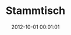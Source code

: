 ---
date: 2012-10-01 00:01:01
placeholder: false
title: Stammtisch
time: Thursday 25. Oct 2012, 19:00
calendar_month: Oct
calendar_date: 25
description: 
venue: |
  Hacker-Pschorr Bräuhaus  
  Theresienhöhe 7  
  80339 Munich  
  [hacker-pschorrbraeu.de](http://www.hacker-pschorrbraeu.de)
---